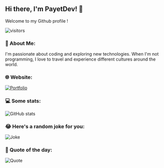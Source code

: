 ## Hi there, I'm PayetDev! 👋

Welcome to my Github profile !

![visitors](https://visitor-badge.glitch.me/badge?page_id=payetdev.payetdev&left_color=green&right_color=red)

### 🌟 About Me:
I'm passionate about coding and exploring new technologies. When I'm not programming, I love to travel and experience different cultures around the world.

### 🌐 Website:
[![Portfolio](https://payetdev.com/favicon.ico)](https://payetdev.com)

### 💻 Some stats:
![GitHub stats](https://github-readme-stats.vercel.app/api?username=payetdev&show_icons=true&theme=radical)

### 😂 Here's a random joke for you:
![Joke](https://readme-jokes.vercel.app/api)

### 📝 Quote of the day:
![Quote](https://quotes-github-readme.vercel.app/api?type=horizontal&theme=dark)



<!--
**payetdev/payetdev** is a ✨ _special_ ✨ repository because its `README.md` (this file) appears on your GitHub profile.

Here are some ideas to get you started:

- 🔭 I’m currently working on ...
- 🌱 I’m currently learning ...
- 👯 I’m looking to collaborate on ...
- 🤔 I’m looking for help with ...
- 💬 Ask me about ...
- 📫 How to reach me: ...
- 😄 Pronouns: ...
- ⚡ Fun fact: ...
-->
